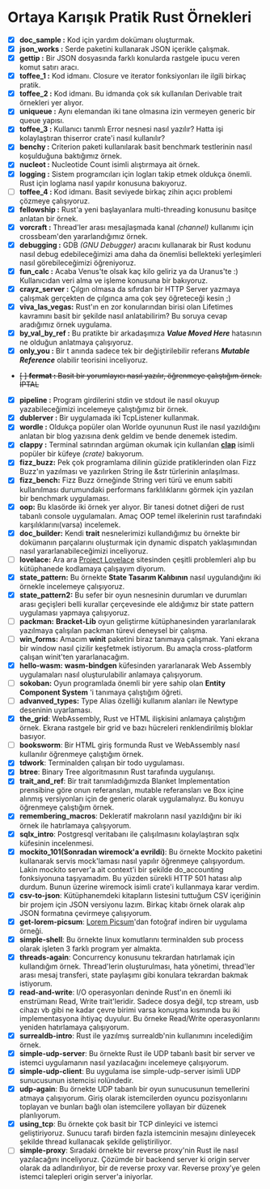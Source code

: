 # Ortaya Karışık Pratik Rust Örnekleri

- [x] __doc_sample    :__ Kod için yardım dokümanı oluşturmak.
- [x] __json_works    :__ Serde paketini kullanarak JSON içerikle çalışmak.
- [x] __gettip        :__ Bir JSON dosyasında farklı konularda rastgele ipucu veren komut satırı aracı.
- [x] __toffee_1      :__ Kod idmanı. Closure ve iterator fonksiyonları ile ilgili birkaç pratik.
- [x] __toffee_2      :__ Kod idmanı. Bu idmanda çok sık kullanılan Derivable trait örnekleri yer alıyor.
- [x] __uniqueue      :__ Aynı elemandan iki tane olmasına izin vermeyen generic bir queue yapısı.
- [x] __toffee_3      :__ Kullanıcı tanımlı Error nesnesi nasıl yazılır? Hatta işi kolaylaştıran thiserror crate'i nasıl kullanılır?
- [x] __benchy        :__ Criterion paketi kullanılarak basit benchmark testlerinin nasıl koşulduğuna baktığımız örnek.
- [x] __nucleot       :__ Nucleotide Count isimli alıştırmaya ait örnek.
- [x] __logging       :__ Sistem programcıları için logları takip etmek oldukça önemli. Rust için loglama nasıl yapılır konusuna bakıyoruz.
- [ ] __toffee_4      :__ Kod idmanı. Basit seviyede birkaç zihin açıcı problemi çözmeye çalışıyoruz.
- [x] __fellowship    :__ Rust'a yeni başlayanlara multi-threading konusunu basitçe anlatan bir örnek.
- [x] __vorcraft      :__ Thread'ler arası mesajlaşmada kanal _(channel)_ kullanımı için crossbeam'den yararlandığımız örnek.
- [x] __debugging     :__ GDB _(GNU Debugger)_ aracını kullanarak bir Rust kodunu nasıl debug edebileceğimizi ama daha da önemlisi bellekteki yerleşimleri nasıl görebileceğimizi öğreniyoruz.
- [x] __fun_calc      :__ Acaba Venus'te olsak kaç kilo geliriz ya da Uranus'te :) Kullanıcıdan veri alma ve işleme konusuna bir bakıyoruz.
- [x] __crayz_server  :__ Çılgın olmasa da sıfırdan bir HTTP Server yazmaya çalışmak gerçekten de çılgınca ama çok şey öğreteceği kesin ;)
- [x] __viva_las_vegas:__ Rust'ın en zor konularından birisi olan Lifetimes kavramını basit bir şekilde nasıl anlatabilirim? Bu soruya cevap aradığımız örnek uygulama.
- [x] __by_val_by_ref :__ Bu pratikte bir arkadaşımıza ___Value Moved Here___ hatasının ne olduğun anlatmaya çalışıyoruz.
- [x] __only_you      :__ Bir t anında sadece tek bir değiştirilebilir referans ___Mutable Reference___ olabilir teorisini inceliyoruz.
- ~~[ ] __fermat      :__ Basit bir yorumlayıcı nasıl yazılır, öğrenmeye çalıştığım örnek. İPTAL~~
- [x] __pipeline      :__ Program girdilerini stdin ve stdout ile nasıl okuyup yazabileceğimizi incelemeye çalıştığımız bir örnek.
- [x] __dublerver     :__ Bir uygulamada iki TcpListener kullanmak.
- [x] __wordle        :__ Oldukça popüler olan Worlde oyununun Rust ile nasıl yazıldığını anlatan bir blog yazısına denk geldim ve bende denemek istedim.
- [x] __clappy        :__ Terminal satırından argüman okumak için kullanılan [**clap**](https://crates.io/crates/clap) isimli popüler bir küfeye *(crate)* bakıyorum.
- [x] **fizz_buzz:** Pek çok programlama dilinin güzide pratiklerinden olan Fizz Buzz'ın yazılması ve yazılırken String ile &str türlerinin anlaşılması.
- [x] **fizz_bench:** Fizz Buzz örneğinde String veri türü ve enum sabiti kullanılması durumundaki performans farklılıklarını görmek için yazılan bir benchmark uygulaması.
- [x] **oop:** Bu klasörde iki örnek yer alıyor. Bir tanesi dotnet diğeri de rust tabanlı console uygulamaları. Amaç OOP temel ilkelerinin rust tarafındaki karşılıklarını(varsa) incelemek.
- [x] **doc_builder:** Kendi **trait** nesnelerimizi kullandığımız bu örnekte bir dokümanın parçalarını oluşturmak için dynamic dispatch yaklaşımından nasıl yararlanabileceğimizi inceliyoruz.
- [ ] **lovelace:** Ara ara [Project Lovelace](https://projectlovelace.net/problems/) sitesinden çeşitli problemleri alıp bu kütüphanede kodlamaya çalışayım diyorum.
- [x] **state_pattern:** Bu örnekte **State Tasarım Kalıbının** nasıl uygulandığını iki örnekle incelemeye çalışıyoruz.
- [x] **state_pattern2:** Bu sefer bir oyun nesnesinin durumları ve durumları arası geçişleri belli kurallar çerçevesinde ele aldığımız bir state pattern uygulaması yapmaya çalışıyoruz.
- [ ] **packman:** **Bracket-Lib** oyun geliştirme kütüphanesinden yararlanılarak yazılmaya çalışılan packman türevi deneysel bir çalışma.
- [ ] **win_forms:** Amacım **winit** paketini biraz tanımaya çalışmak. Yani ekrana bir window nasıl çizilir keşfetmek istiyorum. Bu amaçla cross-platform çalışan winit'ten yararlanacağım.
- [x] **hello-wasm:** **wasm-bindgen** küfesinden yararlanarak Web Assembly uygulamaları nasıl oluşturulabilir anlamaya çalışıyorum.
- [ ] **sokoban:** Oyun programlada önemli bir yere sahip olan **Entity Component System** 'i tanımaya çalıştığım öğreti.
- [ ] **advanved_types:** Type Alias özelliği kullanım alanları ile Newtype deseninin uyarlaması.
- [x] **the_grid**: WebAssembly, Rust ve HTML ilişkisini anlamaya çalıştığım örnek. Ekrana rastgele bir grid ve bazı hücreleri renklendirilmiş bloklar basıyor.
- [ ] **booksworm**: Bir HTML giriş formunda Rust ve WebAssembly nasıl kullanılır öğrenmeye çalıştığım örnek.
- [x] **tdwork**: Terminalden çalışan bir todo uygulaması.
- [x] **btree**: Binary Tree algoritmasının Rust tarafında uygulanışı.
- [x] **trait_and_ref**: Bir trait tanımladığımızda Blanket Implementation prensibine göre onun referansları, mutable referansları ve Box içine alınmış versiyonları için de generic olarak uygulamalıyız. Bu konuyu öğrenmeye çalıştığım örnek.
- [x] **remembering_macros**: Dekleratif makroların nasıl yazıldığını bir iki örnek ile hatırlamaya çalışıyorum.
- [x] **sqlx_intro**: Postgresql veritabanı ile çalışılmasını kolaylaştıran sqlx küfesinin incelenmesi.
- [x] **mockito_101(Sonradan wiremock'a evrildi)**: Bu örnekte Mockito paketini kullanarak servis mock'laması nasıl yapılır öğrenmeye çalışıyordum. Lakin mockito server'a ait context'i bir şekilde do_accounting fonksiyonuna taşıyamadım. Bu yüzden sürekli HTTP 501 hatası alıp durdum. Bunun üzerine wiremock isimli crate'i kullanmaya karar verdim.
- [x] **csv-to-json**: Kütüphanemdeki kitapların listesini tuttuğum CSV içeriğinin bir projem için JSON versiyonu lazım. Birkaç kitabı örnek olarak alıp JSON formatına çevirmeye çalışıyorum.
- [x] **get-lorem-picsum**: [Lorem Picsum](https://picsum.photos/)'dan fotoğraf indiren bir uygulama örneği.
- [x] **simple-shell**: Bu örnekte linux komutlarını terminalden sub process olarak işleten 3 farklı program yer almakta.
- [x] **threads-again**: Concurrency konusunu tekrardan hatırlamak için kullandığım örnek. Thread'lerin oluşturulması, hata yönetimi, thread'ler arası mesaj transferi, state paylaşımı gibi konulara tekrardan bakmak istiyorum.
- [x] **read-and-write**: I/O operasyonları deninde Rust'ın en önemli iki enstrümanı Read, Write trait'leridir. Sadece dosya değil, tcp stream, usb cihazı vb gibi ne kadar çevre birimi varsa konuşma kısmında bu iki implementasyona ihtiyaç duyulur. Bu örneke Read/Write operasyonlarını yeniden hatırlamaya çalışıyorum.
- [x] **surrealdb-intro**: Rust ile yazılmış surrealdb'nin kullanımını incelediğim örnek.
- [x] **simple-udp-server**: Bu örnekte Rust ile UDP tabanlı basit bir server ve istemci uygulamanın nasıl yazılacağını incelemeye çalışıyorum.
- [x] **simple-udp-client**: Bu uygulama ise simple-udp-server isimli UDP sunucusunun istemcisi rolündedir.
- [x] **udp-again**: Bu örnekte UDP tabanlı bir oyun sunucusunun temellerini atmaya çalışıyorum. Giriş olarak istemcilerden oyuncu pozisyonlarını toplayan ve bunları bağlı olan istemcilere yollayan bir düzenek planlıyorum.
- [x] **using_tcp**: Bu örnekte çok basit bir TCP dinleyici ve istemci geliştiriyoruz. Sunucu tarafı birden fazla istemcinin mesajını dinleyecek şekilde thread kullanacak şekilde geliştiriliyor.
- [ ] **simple-proxy**: Sıradaki örnekte bir reverse proxy'nin Rust ile nasıl yazılacağını inceliyoruz. Çözümde bir backend server ki origin server olarak da adlandırılıyor, bir de reverse proxy var. Reverse proxy'ye gelen istemci talepleri origin server'a iniyorlar.